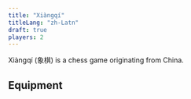 ```yaml
---
title: "Xiàngqí"
titleLang: "zh-Latn"
draft: true
players: 2
---
```


<p class="lead"><span lang="zh-Latn" class="proper-noun">Xiàngqí</span> (<span lang="zh">象棋</span>) is a chess game originating from China.</p>

<!-- excerpt -->

## Equipment
